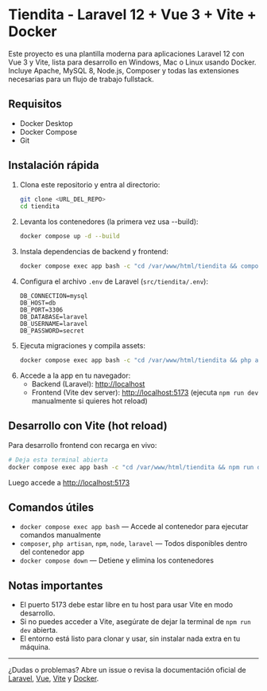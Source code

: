 # Tiendita - Laravel 12 + Vue 3 + Vite + Docker

Este proyecto es una plantilla moderna para aplicaciones Laravel 12 con Vue 3 y Vite, lista para desarrollo en Windows, Mac o Linux usando Docker. Incluye Apache, MySQL 8, Node.js, Composer y todas las extensiones necesarias para un flujo de trabajo fullstack.

## Requisitos
- Docker Desktop
- Docker Compose
- Git

## Instalación rápida

1. Clona este repositorio y entra al directorio:
   ```bash
   git clone <URL_DEL_REPO>
   cd tiendita
   ```
2. Levanta los contenedores (la primera vez usa --build):
   ```bash
   docker compose up -d --build
   ```
3. Instala dependencias de backend y frontend:
   ```bash
   docker compose exec app bash -c "cd /var/www/html/tiendita && composer install && npm install"
   ```
4. Configura el archivo `.env` de Laravel (`src/tiendita/.env`):
   ```env
   DB_CONNECTION=mysql
   DB_HOST=db
   DB_PORT=3306
   DB_DATABASE=laravel
   DB_USERNAME=laravel
   DB_PASSWORD=secret
   ```
5. Ejecuta migraciones y compila assets:
   ```bash
   docker compose exec app bash -c "cd /var/www/html/tiendita && php artisan migrate && npm run build"
   ```
6. Accede a la app en tu navegador:
   - Backend (Laravel): [http://localhost](http://localhost)
   - Frontend (Vite dev server): [http://localhost:5173](http://localhost:5173) (ejecuta `npm run dev` manualmente si quieres hot reload)

## Desarrollo con Vite (hot reload)
Para desarrollo frontend con recarga en vivo:
```bash
# Deja esta terminal abierta
docker compose exec app bash -c "cd /var/www/html/tiendita && npm run dev -- --host 0.0.0.0 --port 5173"
```
Luego accede a [http://localhost:5173](http://localhost:5173)

## Comandos útiles
- `docker compose exec app bash` — Accede al contenedor para ejecutar comandos manualmente
- `composer`, `php artisan`, `npm`, `node`, `laravel` — Todos disponibles dentro del contenedor app
- `docker compose down` — Detiene y elimina los contenedores

## Notas importantes
- El puerto 5173 debe estar libre en tu host para usar Vite en modo desarrollo.
- Si no puedes acceder a Vite, asegúrate de dejar la terminal de `npm run dev` abierta.
- El entorno está listo para clonar y usar, sin instalar nada extra en tu máquina.

---

¿Dudas o problemas? Abre un issue o revisa la documentación oficial de [Laravel](https://laravel.com/docs), [Vue](https://vuejs.org/), [Vite](https://vitejs.dev/) y [Docker](https://docs.docker.com/).
